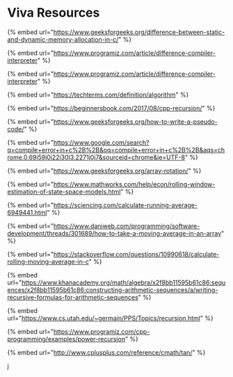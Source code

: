 # Viva Resources

{% embed url="https://www.geeksforgeeks.org/difference-between-static-and-dynamic-memory-allocation-in-c/" %}

{% embed url="https://www.programiz.com/article/difference-compiler-interpreter" %}

{% embed url="https://www.programiz.com/article/difference-compiler-interpreter" %}

{% embed url="https://techterms.com/definition/algorithm" %}

{% embed url="https://beginnersbook.com/2017/08/cpp-recursion/" %}

{% embed url="https://www.geeksforgeeks.org/how-to-write-a-pseudo-code/" %}

{% embed url="https://www.google.com/search?q=compile+error+in+c%2B%2B&oq=compile+error+in+c%2B%2B&aqs=chrome.0.69i59j0i22i30l3.2271j0j7&sourceid=chrome&ie=UTF-8" %}

{% embed url="https://www.geeksforgeeks.org/array-rotation/" %}

{% embed url="https://www.mathworks.com/help/econ/rolling-window-estimation-of-state-space-models.html" %}

{% embed url="https://sciencing.com/calculate-running-average-6949441.html" %}

{% embed url="https://www.daniweb.com/programming/software-development/threads/301689/how-to-take-a-moving-average-in-an-array" %}

{% embed url="https://stackoverflow.com/questions/10990618/calculate-rolling-moving-average-in-c" %}

{% embed url="https://www.khanacademy.org/math/algebra/x2f8bb11595b61c86:sequences/x2f8bb11595b61c86:constructing-arithmetic-sequences/a/writing-recursive-formulas-for-arithmetic-sequences" %}

{% embed url="https://www.cs.utah.edu/~germain/PPS/Topics/recursion.html" %}

{% embed url="https://www.programiz.com/cpp-programming/examples/power-recursion" %}

{% embed url="http://www.cplusplus.com/reference/cmath/tan/" %}

j



